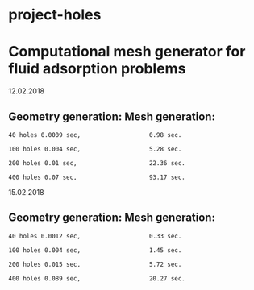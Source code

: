 # project-holes
Computational mesh generator for fluid adsorption problems
==========================================================

12.02.2018

Geometry generation:                      Mesh generation:
----------------------------------------------------------
    40 holes 0.0009 sec,                   0.98 sec.

    100 holes 0.004 sec,                   5.28 sec.
                     
    200 holes 0.01 sec,                    22.36 sec.
                     
    400 holes 0.07 sec,                    93.17 sec.


15.02.2018

Geometry generation:                      Mesh generation:
----------------------------------------------------------

    40 holes 0.0012 sec,                   0.33 sec.

    100 holes 0.004 sec,                   1.45 sec.
                     
    200 holes 0.015 sec,                   5.72 sec.
                     
    400 holes 0.089 sec,                   20.27 sec.


